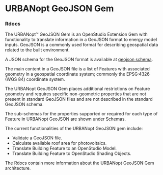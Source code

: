 # URBANopt GeoJSON Gem

### <StaticLink href="rdoc/">Rdocs</StaticLink>

The URBANopt™ GeoJSON Gem is an OpenStudio Extension Gem with functionality to translate
information in a GeoJSON format to energy model inputs.  GeoJSON is a commonly used
format for describing geospatial data related to the built environment. 

A JSON schema for the GeoJSON format is available at [geojson
schema](https://github.com/geojson/schema).

The main content in a GeoJSON file is a list of Features with associated geometry in a
geospatial coordinate system; commonly the EPSG:4326 (WGS 84) coordinate system.

The URBANopt GeoJSON Gem places additional restrictions on Feature geometry and requires
specific non-geometric properties that are not present in standard GeoJSON files and are
not described in the standard GeoJSON schema.

The sub-schemas for the properties supported or required for each type of Feature
in URBANopt GeoJSON are shown under Schemas.

The current functionalities of the URBANopt GeoJSON gem include:

- Validate a GeoJSON file.
- Calculate available roof area for photovoltaics.
- Translate Building Feature to an OpenStudio Model.
- Translate Building Feature to OpenStudio Shading Objects.

The <StaticLink href="rdoc/">Rdocs</StaticLink> contain more information about the URBANopt GeoJSON Gem architecture. 

